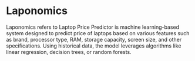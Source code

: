 # Laponomics
Laponomics refers to  Laptop Price Predictor is machine learning-based system designed to predict price of laptops based on various features such as brand, processor type, RAM, storage capacity, screen size, and other specifications. Using historical data, the model leverages algorithms like linear regression, decision trees, or random forests.
